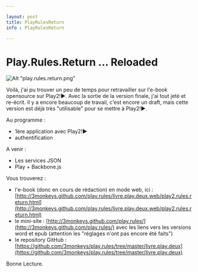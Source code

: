 ```yaml
---

layout: post
title: PlayRulesReturn
info : PlayRulesReturn

---
```


# Play.Rules.Return ... Reloaded

![Alt "play.rules.return.png"](https://github.com/k33g/k33g.github.com/raw/master/images/play.rules.return.png)

Voilà, j'ai pu trouver un peu de temps pour retravailler sur l'e-book opensource sur Play2!►. Avec la sortie de la version finale, j'ai tout jeté et re-écrit. Il y a encore beaucoup de travail, c'est encore un draft, mais cette version est déjà très "utilisable" pour se mettre à Play2!►.

Au programme :

- 1ère application avec Play2!►
- authentification

A venir :

- Les services JSON
- Play + Backbone.js

Vous trouverez :

- l'e-book (donc en cours de rédaction) en mode web, ici : [http://3monkeys.github.com/play.rules/livre.play.deux.web/play2.rules.return.html](http://3monkeys.github.com/play.rules/livre.play.deux.web/play2.rules.return.html)
- le mini-site : [http://3monkeys.github.com/play.rules/](http://3monkeys.github.com/play.rules/) avec les liens vers les versions word et epub (attention les "réglages n'ont pas encore été faits")
- le repository GitHub : [https://github.com/3monkeys/play.rules/tree/master/livre.play.deux](https://github.com/3monkeys/play.rules/tree/master/livre.play.deux)

Bonne Lecture.







